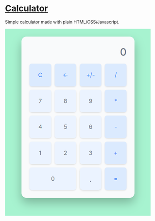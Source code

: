 # [Calculator](https://gui-petry.github.io/calculator/)

Simple calculator made with plain HTML/CSS/Javascript.

![screenshot](img/screenshot.png)